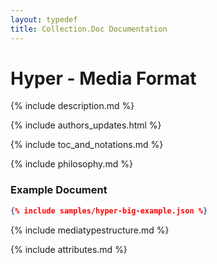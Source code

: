 ```yaml
---
layout: typedef
title: Collection.Doc Documentation
---
```


# Hyper - Media Format

{% include description.md %}

{% include authors_updates.html %}

{% include toc_and_notations.md %}

{% include philosophy.md %}

### Example Document

```json
{% include samples/hyper-big-example.json %}
```

{% include mediatypestructure.md %}

{% include attributes.md %}
